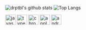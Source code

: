 ![drptbl's github stats](https://github-readme-stats.vercel.app/api?username=drptbl&hide=commits&count_private=true&show_icons=true)
![Top Langs](https://github-readme-stats.vercel.app/api/top-langs/?username=drptbl&layout=compact)

<img src="https://devicons.github.io/devicon/devicon.git/icons/javascript/javascript-original.svg" alt="javascript" title="javascript" width="32" height="32"/> <img src="https://devicons.github.io/devicon/devicon.git/icons/typescript/typescript-original.svg" alt="typescript" title="typescript" width="32" height="32"/> <img src="https://devicons.github.io/devicon/devicon.git/icons/chrome/chrome-original.svg" alt="chrome" title="chrome" width="32" height="32"/> <img src="https://devicons.github.io/devicon/devicon.git/icons/apple/apple-original.svg" alt="apple" title="apple" width="32" height="32"/> <img src="https://devicons.github.io/devicon/devicon.git/icons/android/android-original.svg" alt="android" title="android" width="32" height="32"/>
